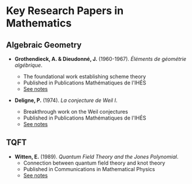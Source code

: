 # Key Research Papers in Mathematics

## Algebraic Geometry

- **Grothendieck, A. & Dieudonné, J.** (1960-1967). *Éléments de géométrie algébrique*.
  - The foundational work establishing scheme theory
  - Published in Publications Mathématiques de l'IHÉS
  - [See notes](../notes/ega-notes.md)

- **Deligne, P.** (1974). *La conjecture de Weil I*.
  - Breakthrough work on the Weil conjectures
  - Published in Publications Mathématiques de l'IHÉS
  - [See notes](../notes/weil-conjectures-notes.md)

## TQFT

- **Witten, E.** (1989). *Quantum Field Theory and the Jones Polynomial*.
  - Connection between quantum field theory and knot theory
  - Published in Communications in Mathematical Physics
  - [See notes](../notes/witten-jones-notes.md)

